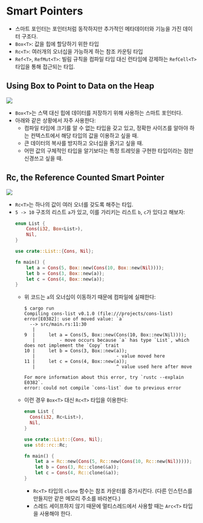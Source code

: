 # Smart Pointers

* 스마트 포인터는 포인터처럼 동작하지만 추가적인 메타데이터와 기능을 가진 데이터 구조다.
* `Box<T>`: 값을 힙에 할당하기 위한 타입
* `Rc<T>`: 여러개의 오너십을 가능하게 하는 참조 카운팅 타입
* `Ref<T>`, `RefMut<T>`: 빌림 규칙을 컴파일 타임 대신 런타임에 강제하는 `RefCell<T>` 타입을 통해 접근되는 타입.

## Using Box<T> to Point to Data on the Heap

![](https://doc.rust-lang.org/book/img/trpl15-01.svg)

* `Box<T>`는 스택 대신 힙에 데이터를 저장하기 위해 사용하는 스마트 포인터다.
* 아래와 같은 상황에서 자주 사용한다:
  * 컴파일 타임에 크기를 알 수 없는 타입을 갖고 있고, 정확한 사이즈를 알아야 하는 컨텍스트에서 해당 타입의 값을 이용하고 싶을 때.
  * 큰 데이터의 복사를 방지하고 오너십을 옭기고 싶을 때.
  * 어떤 값의 구체적인 타입을 알기보다는 특정 트레잇을 구현한 타입이라는 점만 신경쓰고 싶을 때.

## Rc<T>, the Reference Counted Smart Pointer

![](https://doc.rust-lang.org/book/img/trpl15-03.svg)

* `Rc<T>`는 하나의 값이 여러 오너를 갖도록 해주는 타입.
* `5 -> 10` 구조의 리스트 `a`가 있고, 이를 가리키는 리스트 `b`, `c`가 있다고 해보자:
  ```rust
  enum List {
      Cons(i32, Box<List>),
      Nil,
  }

  use crate::List::{Cons, Nil};

  fn main() {
      let a = Cons(5, Box::new(Cons(10, Box::new(Nil))));
      let b = Cons(3, Box::new(a));
      let c = Cons(4, Box::new(a));
  }
  ```
  * 위 코드는 `a`의 오너십이 이동하기 때문에 컴파일에 실패한다:
    ```
    $ cargo run
    Compiling cons-list v0.1.0 (file:///projects/cons-list)
    error[E0382]: use of moved value: `a`
      --> src/main.rs:11:30
       |
    9  |     let a = Cons(5, Box::new(Cons(10, Box::new(Nil))));
       |         - move occurs because `a` has type `List`, which does not implement the `Copy` trait
    10 |     let b = Cons(3, Box::new(a));
       |                              - value moved here
    11 |     let c = Cons(4, Box::new(a));
       |                              ^ value used here after move

    For more information about this error, try `rustc --explain E0382`.
    error: could not compile `cons-list` due to previous error
    ```
  * 이런 경우 `Box<T>` 대신 `Rc<T>` 타입을 이용한다:
    ```rust
    enum List {
      Cons(i32, Rc<List>),
      Nil,
    }

    use crate::List::{Cons, Nil};
    use std::rc::Rc;

    fn main() {
        let a = Rc::new(Cons(5, Rc::new(Cons(10, Rc::new(Nil)))));
        let b = Cons(3, Rc::clone(&a));
        let c = Cons(4, Rc::clone(&a));
    }
    ```
    * `Rc<T>` 타입의 `clone` 함수는 참조 카운터를 증가시킨다. (다른 인스턴스를 만들지만 같은 메모리 주소를 바라본다.)
    * 스레드 세이프하지 않기 때문에 멀티스레드에서 사용할 때는 `Arc<T>` 타입을 사용해야 한다.
